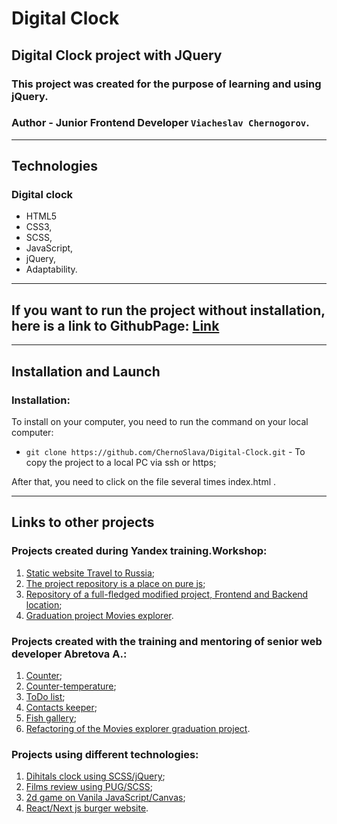 # Digital Clock
## Digital Clock project with JQuery
### This project was created for the purpose of learning and using jQuery. 


### **Author** - Junior Frontend Developer `Viacheslav Chernogorov`.

---

## Technologies 

### Digital clock

- HTML5
- CSS3,
- SCSS,
- JavaScript,
- jQuery,
- Adaptability.

---

## If you want to run the project without installation, here is a link to GithubPage: [Link](https://chernoslava.github.io/Digital-Clock/)
---
## Installation and Launch


### Installation:

To install on your computer, you need to run the command on your local computer: 

- `git clone https://github.com/ChernoSlava/Digital-Clock.git` - To copy the project to a local PC via ssh or https;

After that, you need to click on the file several times index.html .

---

## Links to other projects
### Projects created during Yandex training.Workshop:

1) [Static website Travel to Russia](https://github.com/ChernoSlava/Russian-travel );
2) [The project repository is a place on pure js](https://github.com/ChernoSlava/Mesto );
3) [Repository of a full-fledged modified project, Frontend and Backend location](https://github.com/ChernoSlava/react-mesto-api-full );
4) [Graduation project Movies explorer](https://github.com/ChernoSlava/movies-explorer-frontend ).


### Projects created with the training and mentoring of senior web developer Abretova A.:

1) [Counter](https://github.com/ChernoSlava/counter);
2) [Counter-temperature](https://github.com/ChernoSlava/counter-temperature);
3) [ToDo list](https://github.com/ChernoSlava/ToDo);
4) [Contacts keeper](https://github.com/ChernoSlava/contacts-keeper);
4) [Fish gallery](https://github.com/ChernoSlava/fish-gallery);
5) [Refactoring of the Movies explorer graduation project](https://github.com/ChernoSlava/Movies-exlorer-refactor ).

### Projects using different technologies:

1) [Dihitals clock using SCSS/jQuery](https://github.com/ChernoSlava/Digital-Clock.git);
2) [Films review using PUG/SCSS](https://github.com/ChernoSlava/Film-Review );
3) [2d game on Vanila JavaScript/Canvas](https://github.com/ChernoSlava/Fluppy );
4) [React/Next js burger website](https://github.com/ChernoSlava/Burgers-Next-JS ).
